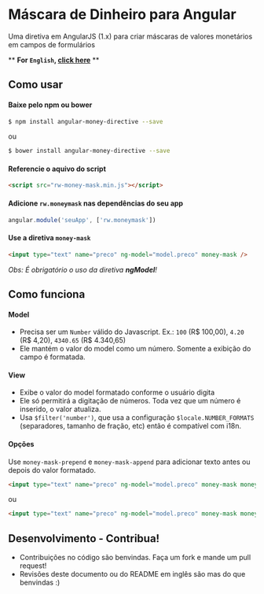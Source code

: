 # Máscara de Dinheiro para Angular
Uma diretiva em AngularJS (1.x) para criar máscaras de valores monetários em campos de formulários

** __For `English`, [click here](README.md)__ **

## Como usar

#### Baixe pelo npm ou bower
```sh
$ npm install angular-money-directive --save
```
ou
```sh
$ bower install angular-money-directive --save
```

#### Referencie o aquivo do script

```html
<script src="rw-money-mask.min.js"></script>
```

#### Adicione `rw.moneymask` nas dependências do seu app

```javascript
angular.module('seuApp', ['rw.moneymask'])
```

#### Use a diretiva `money-mask`

```html
<input type="text" name="preco" ng-model="model.preco" money-mask />
```
*Obs: É obrigatório o uso da diretiva __ngModel__!*

## Como funciona

#### Model

 - Precisa ser um `Number` válido do Javascript. Ex.: `100` (R$ 100,00), `4.20` (R$ 4,20), `4340.65` (R$ 4.340,65)
 - Ele mantém o valor do model como um número. Somente a exibição do campo é formatada.

#### View

 - Exibe o valor do model formatado conforme o usuário digita
 - Ele só permitirá a digitação de números. Toda vez que um número é inserido, o valor atualiza.
 - Usa `$filter('number')`, que usa a configuração `$locale.NUMBER_FORMATS` (separadores, tamanho de fração, etc) então é compatível com i18n.

#### Opções

Use `money-mask-prepend` e `money-mask-append` para adicionar texto antes ou depois do valor formatado.
```html
<input type="text" name="preco" ng-model="model.preco" money-mask money-mask-prepend="R$" />
```
ou
```html
<input type="text" name="preco" ng-model="model.preco" money-mask money-mask-append="reais" />
```

## Desenvolvimento - Contribua!

- Contribuições no código são benvindas. Faça um fork e mande um pull request!
- Revisões deste documento ou do README em inglês são mas do que benvindas :)